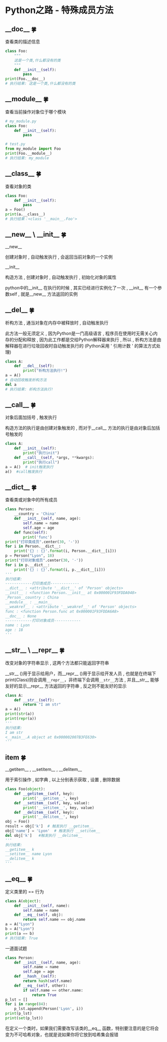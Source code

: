 # Python之路 - 特殊成员方法
## \_\_doc\_\_   🍀

查看类的描述信息

```python
class Foo:
    """
    这是一个类,什么都没有的类
    """
    def __init__(self):
        pass
print(Foo.__doc__)
# 执行结果: 这是一个类,什么都没有的类
```

## \_\_module\_\_  🍀

查看当前操作对象位于哪个模块

```python
# my_module.py
class Foo:
    def __init__(self):
        pass
```

```python
# test.py
from my_module import Foo
print(Foo.__module__)
# 执行结果: my_module
```

## \_\_class\_\_  🍀

查看对象的类

```python
class Foo:
    def __init__(self):
        pass
a = Foo()
print(a.__class__)
# 执行结果：<class '__main__.Foo'>
```

## \_\_new\_\_  \  \_\_init\_\_  🍀

\_\_new\_\_

创建对象时 , 自动触发执行 , 会返回当前对象的一个实例 

\_\_init\_\_ 

构造方法 , 创建对象时 , 自动触发执行 , 初始化对象的属性

python中的\_\_init\_\_ 在执行的时候 , 其实已经进行实例化了一次 , \_\_init\_\_ 有一个参数self , 就是\_\_new\_\_ 方法返回的实例

## \_\_del\_\_  🍀

析构方法 , 通当对象在内存中被释放时 , 自动触发执行

此方法一般无须定义 , 因为Python是一门高级语言 , 程序员在使用时无需关心内存的分配和释放 , 因为此工作都是交给Python解释器来执行 , 所以 , 析构方法是由解释器在进行垃圾回收时自动触发执行的 (Python采用 ' 引用计数 ' 的算法方式处理)

```python
class A:
    def __del__(self):
        print("析构方法执行!")
a = A()
# 自动回收触发析构方法
del a
# 执行结果: 析构方法执行!
```

## \_\_call\_\_   🍀

对象后面加括号 , 触发执行

构造方法的执行是由创建对象触发的 , 而对于\_\_call\_\_ 方法的执行是由对象后加括号触发的

```python
class A:
    def __init__(self):
        print("执行init")
    def __call__(self, *args, **kwargs):
        print("执行call")
a = A()  # init触发执行
a()  #call触发执行
```

## \_\_dict\_\_  🍀

查看类或对象中的所有成员

```python
class Person:
    __country = 'China'
    def __init__(self, name, age):
        self.name = name
        self.age = age
    def func(self):
        print('func')
print("打印类成员".center(30, '-'))
for i in Person.__dict__:
    print('{} : {}'.format(i, Person.__dict__[i]))
p = Person("Lyon", 18)
print("打印对象成员".center(30, '-'))
for i in p.__dict__:
    print('{} : {}'.format(i, p.__dict__[i]))
'''
执行结果:
------------打印类成员-------------
__dict__ : <attribute '__dict__' of 'Person' objects>
__init__ : <function Person.__init__ at 0x000001F93FDDA048>
_Person__country : China
__module__ : __main__
__weakref__ : <attribute '__weakref__' of 'Person' objects>
func : <function Person.func at 0x000001F93FDDA6A8>
__doc__ : None
------------打印对象成员------------
name : Lyon
age : 18
'''
```

## \_\_str\_\_  \  \_\_repr\_\_  🍀

改变对象的字符串显示 , 这两个方法都只能返回字符串

\_\_str\_\_ ()用于显示给用户，而\_\_repr\_\_ ()用于显示给开发人员 , 也就是在终端下print(Class)则会调用`__repr__`，非终端下会调用`__str__`方法 , 并且\_\_str\_\_ 能够友好的显示\_\_repr\_\_ 方法返回的字符串 , 反之则不能友好的显示

```python
class A:
    def __str__(self):
        return "I am str"
a = A()
print(str(a))
print(repr(a))
'''
执行结果:
I am str
<__main__.A object at 0x000002007B3FE630>
'''
```

## item  🍀

\_\_getitem\_\_ , \_\_setitem\_\_ , \_\_delitem\_\_

用于索引操作 , 如字典 , 以上分别表示获取 , 设置 , 删除数据

```python
class Foo(object):
    def __getitem__(self, key):
        print('__getitem__', key)
    def __setitem__(self, key, value):
        print('__setitem__', key, value)
    def __delitem__(self, key):
        print('__delitem__', key)
obj = Foo()
result = obj['k']  # 触发执行 __getitem__
obj['name'] = 'Lyon'  # 触发执行 __setitem__
del obj['k']   #触发执行 __delitem__
'''
执行结果:
__getitem__ k
__setitem__ name Lyon
__delitem__ k
'''
```

## \_\_eq\_\_  🍀

定义类里的 == 行为

```python
class A(object):
    def __init__(self, name):
        self.name = name
    def __eq__(self, obj):
        return self.name == obj.name
a = A("Lyon")
b = A("Lyon")
print(a == b)
# 执行结果: True
```

一道面试题

```python
class Person:
    def __init__(self, name, age):
        self.name = name
        self.age = age
    def __hash__(self):
        return hash(self.name)
    def __eq__(self, other):
        if self.name == other.name:
            return True
p_lst = []
for i in range(84):
    p_lst.append(Person('Lyon', i))
print(p_lst)
print(set(p_lst))
```

在定义一个类时，如果我们需要改写该类的\_\_eq\_\_ 函数，特别要注意的是它将会变为不可哈希对象，也就是说如果你将它放到哈希集会报错